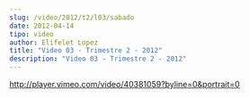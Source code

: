 ```yaml
---
slug: /video/2012/t2/l03/sabado
date: 2012-04-14
tipo: video
author: Elifelet Lopez
title: "Video 03 - Trimestre 2 - 2012"
description: "Video 03 - Trimestre 2 - 2012"
---
```


http://player.vimeo.com/video/40381059?byline=0&portrait=0
